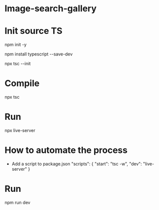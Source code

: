 # Image-search-gallery

# Init source TS
npm init -y

npm install typescript --save-dev

npx tsc --init



# Compile

npx tsc

# Run

npx live-server


# How to automate the process

* Add a script to package.json
"scripts": {
  "start": "tsc -w",
  "dev": "live-server"
}
# Run

npm run dev
